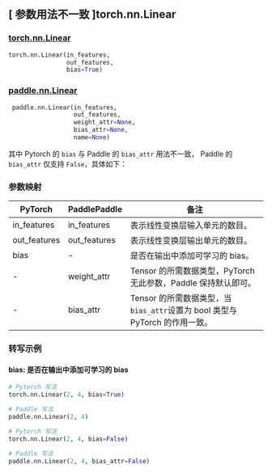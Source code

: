 ## [ 参数用法不一致 ]torch.nn.Linear
### [torch.nn.Linear](https://pytorch.org/docs/1.13/generated/torch.nn.Linear.html?highlight=linear#torch.nn.Linear)

```python
torch.nn.Linear(in_features,
                out_features,
                bias=True)
```

### [paddle.nn.Linear](https://www.paddlepaddle.org.cn/documentation/docs/zh/api/paddle/nn/Linear_cn.html#linear)

```python
 paddle.nn.Linear(in_features,
                  out_features,
                  weight_attr=None,
                  bias_attr=None,
                  name=None)
```

其中 Pytorch 的 `bias` 与 Paddle 的 `bias_attr` 用法不一致， Paddle 的 `bias_attr` 仅支持 `False`，具体如下：
### 参数映射
| PyTorch       | PaddlePaddle | 备注                                                   |
| ------------- | ------------ | ------------------------------------------------------ |
| in_features          | in_features            | 表示线性变换层输入单元的数目。                             |
| out_features          | out_features            | 表示线性变换层输出单元的数目。                             |
| bias          | -            | 是否在输出中添加可学习的 bias。                             |
| -             | weight_attr  | Tensor 的所需数据类型，PyTorch 无此参数，Paddle 保持默认即可。 |
| -             | bias_attr    | Tensor 的所需数据类型，当`bias_attr`设置为 bool 类型与 PyTorch 的作用一致。 |

### 转写示例
#### bias: 是否在输出中添加可学习的 bias
```python
# Pytorch 写法
torch.nn.Linear(2, 4, bias=True)

# Paddle 写法
paddle.nn.Linear(2, 4)
```
```python
# Pytorch 写法
torch.nn.Linear(2, 4, bias=False)

# Paddle 写法
paddle.nn.Linear(2, 4, bias_attr=False)
```
